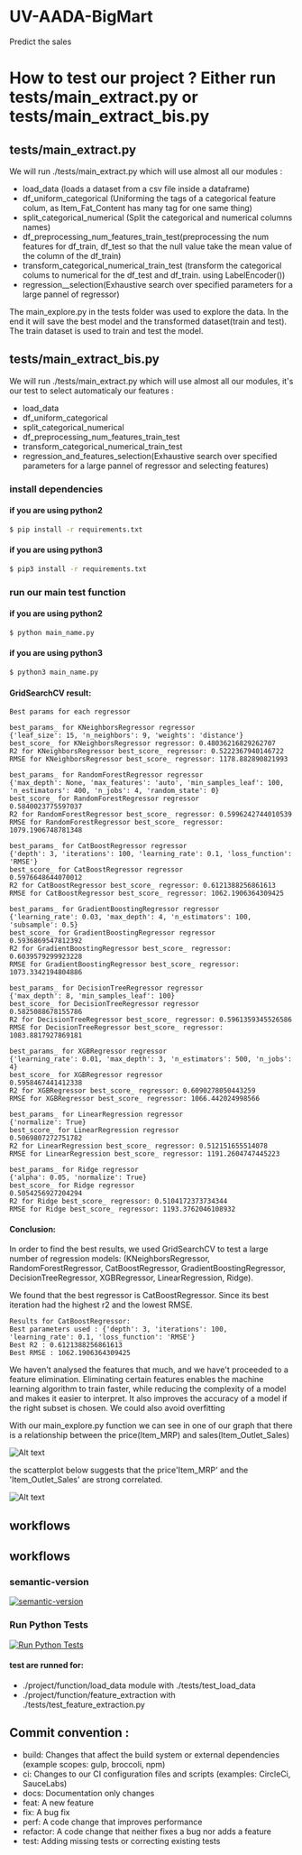 # UV-AADA-BigMart

Predict the sales

# How to test our project ? Either run tests/main_extract.py or tests/main_extract_bis.py

## tests/main_extract.py

We will run ./tests/main_extract.py which will use almost all our modules :
- load_data (loads a dataset from a csv file inside a dataframe)
- df_uniform_categorical (Uniforming the tags of a categorical feature colum, as Item_Fat_Content has many tag for one same thing)
- split_categorical_numerical (Split the categorical and numerical columns names)
- df_preprocessing_num_features_train_test(preprocessing the num features for df_train, df_test so that the null value take the mean value of the column of the df_train)
- transform_categorical_numerical_train_test (transform the categorical colums to numerical for the df_test and df_train.
  using LabelEncoder())
- regression__selection(Exhaustive search over specified parameters for a large pannel of regressor)

The main_explore.py in the tests folder was used to explore the data.
In the end it will save the best model and the transformed dataset(train and test).
The train dataset is used to train and test the model.

## tests/main_extract_bis.py

We will run ./tests/main_extract.py which will use almost all our modules, it's our test to select automaticaly our features :
- load_data
- df_uniform_categorical
- split_categorical_numerical
- df_preprocessing_num_features_train_test
- transform_categorical_numerical_train_test
- regression_and_features_selection(Exhaustive search over specified parameters for a large pannel of regressor and selecting features)

### install dependencies

#### if you are using python2

``` bash
$ pip install -r requirements.txt
```

#### if you are using python3

``` bash
$ pip3 install -r requirements.txt
```

### run our main test function

#### if you are using python2

``` bash
$ python main_name.py
```

#### if you are using python3

``` bash
$ python3 main_name.py
```

#### GridSearchCV result:

```
Best params for each regressor

best_params_ for KNeighborsRegressor regressor
{'leaf_size': 15, 'n_neighbors': 9, 'weights': 'distance'}
best_score_ for KNeighborsRegressor regressor: 0.48036216829262707
R2 for KNeighborsRegressor best_score_ regressor: 0.5222367940146722
RMSE for KNeighborsRegressor best_score_ regressor: 1178.882890821993

best_params_ for RandomForestRegressor regressor
{'max_depth': None, 'max_features': 'auto', 'min_samples_leaf': 100, 'n_estimators': 400, 'n_jobs': 4, 'random_state': 0}
best_score_ for RandomForestRegressor regressor
0.5840023775597037
R2 for RandomForestRegressor best_score_ regressor: 0.5996242744010539
RMSE for RandomForestRegressor best_score_ regressor: 1079.1906748781348

best_params_ for CatBoostRegressor regressor
{'depth': 3, 'iterations': 100, 'learning_rate': 0.1, 'loss_function': 'RMSE'}
best_score_ for CatBoostRegressor regressor
0.5976648644070012
R2 for CatBoostRegressor best_score_ regressor: 0.6121388256861613
RMSE for CatBoostRegressor best_score_ regressor: 1062.1906364309425

best_params_ for GradientBoostingRegressor regressor
{'learning_rate': 0.03, 'max_depth': 4, 'n_estimators': 100, 'subsample': 0.5}
best_score_ for GradientBoostingRegressor regressor
0.5936869547812392
R2 for GradientBoostingRegressor best_score_ regressor: 0.6039579299923228
RMSE for GradientBoostingRegressor best_score_ regressor: 1073.3342194804886

best_params_ for DecisionTreeRegressor regressor
{'max_depth': 8, 'min_samples_leaf': 100}
best_score_ for DecisionTreeRegressor regressor
0.5825088678155786
R2 for DecisionTreeRegressor best_score_ regressor: 0.5961359345526586
RMSE for DecisionTreeRegressor best_score_ regressor: 1083.8817927869181

best_params_ for XGBRegressor regressor
{'learning_rate': 0.01, 'max_depth': 3, 'n_estimators': 500, 'n_jobs': 4}
best_score_ for XGBRegressor regressor
0.5958467441412338
R2 for XGBRegressor best_score_ regressor: 0.6090278050443259
RMSE for XGBRegressor best_score_ regressor: 1066.442024998566

best_params_ for LinearRegression regressor
{'normalize': True}
best_score_ for LinearRegression regressor
0.5069807272751782
R2 for LinearRegression best_score_ regressor: 0.512151655514078
RMSE for LinearRegression best_score_ regressor: 1191.2604747445223

best_params_ for Ridge regressor
{'alpha': 0.05, 'normalize': True}
best_score_ for Ridge regressor
0.5054256927204294
R2 for Ridge best_score_ regressor: 0.5104172373734344
RMSE for Ridge best_score_ regressor: 1193.3762046108932
```
#### Conclusion:

In order to find the best results, we used GridSearchCV to test a large number of regression models: (KNeighborsRegressor, RandomForestRegressor, CatBoostRegressor, GradientBoostingRegressor, DecisionTreeRegressor, XGBRegressor, LinearRegression, Ridge).

We found that the best regressor is CatBoostRegressor. Since its best iteration had the highest r2 and the lowest RMSE.

```
Results for CatBoostRegressor:
Best parameters used : {'depth': 3, 'iterations': 100, 'learning_rate': 0.1, 'loss_function': 'RMSE'}
Best R2 : 0.6121388256861613
Best RMSE : 1062.1906364309425
```

We haven't analysed the features that much, and we have't proceeded to a feature elimination. Eliminating certain features enables the machine learning algorithm to train faster, while reducing the complexity of a model and makes it easier to interpret. It also improves the accuracy of a model if the right subset is chosen. We could also avoid overfitting

With our main_explore.py function we can see in one of our graph that there is a relationship between the price(Item_MRP) and sales(Item_Outlet_Sales)

![Alt text](docs\img\aichatoutoure-img1.png?raw=true "Title")

the scatterplot below suggests that the price'Item_MRP' and the 'Item_Outlet_Sales' are strong correlated.

![Alt text](docs\img\aichatoutoure-img2.png?raw=true "Title")



## workflows


## workflows

### semantic-version

[![semantic-version](https://img.shields.io/github/workflow/status/LazyKeru/UV-AADA-projet-apprentissage-automatique/Semantic-version?style=plastic)](https://github.com/LazyKeru/UV-AADA-BigMart/actions/workflows/semantic-versioning.yml)

### Run Python Tests
[![Run Python Tests](https://img.shields.io/github/workflow/status/LazyKeru/UV-AADA-projet-apprentissage-automatique/Semantic-version?style=plastic)](https://github.com/LazyKeru/UV-AADA-BigMart/actions/workflows/python-tests.yml)
#### test are runned for:
- ./project/function/load_data module with ./tests/test_load_data
- ./project/function/feature_extraction with ./tests/test_feature_extraction.py

## Commit convention :
- build: Changes that affect the build system or external dependencies (example scopes: gulp, broccoli, npm)
- ci: Changes to our CI configuration files and scripts (examples: CircleCi, SauceLabs)
- docs: Documentation only changes
- feat: A new feature
- fix: A bug fix
- perf: A code change that improves performance
- refactor: A code change that neither fixes a bug nor adds a feature
- test: Adding missing tests or correcting existing tests
